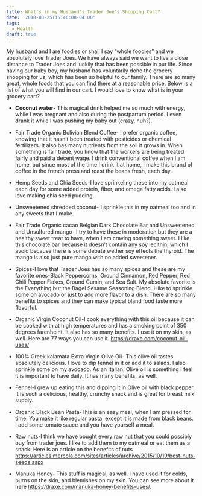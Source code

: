 ```yaml
---
title: What's in my Husband's Trader Joe's Shopping Cart?
date: '2018-03-25T15:46:08-04:00'
tags:
  - Health
draft: true
---
```

My husband and I are foodies or shall I say “whole foodies” and we absolutely love Trader Joes. We have always said we want to live a close distance to Trader Joes and luckily that has been possible in our life. Since having our baby boy, my husband has voluntarily done the grocery shopping for us, which has been so helpful to our family. There are so many great, whole foods that you can find there at a reasonable price. Below is a list of what you will find in our cart. I would love to know what is in your grocery cart?



* **Coconut water**- This magical drink helped me so much with energy, while I was pregnant and also during the postpartum period. I even drank it while I was pushing my baby out (crazy, huh?).



* Fair Trade Organic Bolivian Blend Coffee- I prefer organic coffee, knowing that it hasn’t been treated with pesticides or chemical fertilizers. It also has many nutrients from the soil it grows in. When something is fair trade, you know that the workers are being treated fairly and paid a decent wage. I drink conventional coffee when I am home, but since most of the time I drink it at home, I make this brand of coffee in the french press and roast the beans fresh, each day. 
* Hemp Seeds and Chia Seeds-I love sprinkeling these into my oatmeal each day for some added protein, fiber, and omega fatty acids. I also love making chia seed pudding.
* Unsweetened shredded coconut- I sprinkle this in my oatmeal too and in any sweets that I make.
* Fair Trade Organic cacao Belgian Dark Chocolate Bar and Unsweetened and Unsulfured mango- I try to have these in moderation but they are a healthy sweet treat to have, when I am craving something sweet. I like this chocolate bar because it doesn’t contain any soy lecithin, which I avoid because there is some debate wether soy effects the thyroid. The mango is also just pure mango with no added sweetener.
* Spices-I love that Trader Joes has so many spices and these are my favorite ones-Black Peppercorns, Ground Cinnamon, Red Pepper, Red Chili Pepper Flakes, Ground Cumin, and Sea Salt. My absolute favorite is the Everything but the Bagel Sesame Seasoning Blend. I like to sprinkle some on avocado or just to add more flavor to a dish. There are so many benefits to spices and they can make typical bland food taste more flavorful.
* Organic Virgin Coconut Oil-I cook everything with this oil because it can be cooked with at high temperatures and has a smoking point of 350 degrees farenheiht. It also has so many benefits. I use it on my skin, as well. Here are 77 ways you can use it. https://draxe.com/coconut-oil-uses/
* 100% Greek kalamata Extra Virgin Olive Oil- This olive oil tastes absolutely delicious. I love to dip fennel in it or add it to salads. I also sprinkle some on my avocado. As an Italian, Olive oil is something I feel it is important to have daily. It has many benefits, as well.
* Fennel-I grew up eating this and dipping it in Olive oil with black pepper. It is such a delicious, healthy, crunchy snack and is great for breast milk supply. 
* Organic Black Bean Pasta-This is an easy meal, when I am pressed for time. You make it like regular pasta, except it is made from black beans. I add some tomato sauce and you have yourself a meal.
* Raw nuts-I think we have bought every raw nut that you could possibly buy from trader joes. I like to add them to my oatmeal or eat them as a snack. Here is an article on the benefits of nuts https://articles.mercola.com/sites/articles/archive/2015/10/19/best-nuts-seeds.aspx
* Manuka Honey- This stuff is magical, as well. I have used it for colds, burns on the skin, and blemishes on my skin. You can see more about it here https://draxe.com/manuka-honey-benefits-uses/.
